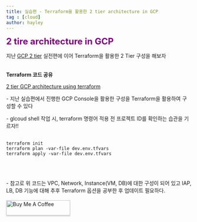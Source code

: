 ```yaml
---
title: 실습편 - Terraform을 활용한 2 tier architecture in GCP
tag : [cloud]
author: hayley
---
```


<font size="5" color="purple"><b>2 tire architecture in GCP</b></font>
<p> 지난 <a href="https://hayleyshim.github.io/blog/gcp2"> GCP 2 tier</a> 실전편에 이어 Terraform을 활용한 2 Tier 구성을 해보자
<br>
<br>  
<p><b>Terraform 코드 공유</b>
<p><a href="https://github.com/hayleyshim/gcp-demo.git">2 tier GCP architecture using terraform</a>
<p>- 지난 실습편에서 진행한 GCP Console을 활용한 구성을 Terraform을 활용하여 구성할 수 있다
<p>- glcoud shell 작업 시, terraform 명령어 적용 전 프로젝트 ID를 확인하는 습관을 기르자!!   
<br>
<br>
<p><pre><code>terraform init
terraform plan -var-file dev.env.tfvars
terraform apply -var-file dev.env.tfvars
</code></pre>
<br>
<br>  
<p>- 참고로 위 코드는 VPC, Network, Instance(VM, DB)에 대한 구성이 되어 있고 IAP, LB, DB 기능에 대해 추후 Terraform 옵션을 공부한 후 업데이트 필요하다.
<br>
<br>  
<a href="https://www.buymeacoffee.com/yhshim17" target="_blank"><img src="https://www.buymeacoffee.com/assets/img/custom_images/orange_img.png" alt="Buy Me A Coffee" style="height: 41px !important;width: 174px !important;box-shadow: 0px 3px 2px 0px rgba(190, 190, 190, 0.5) !important;-webkit-box-shadow: 0px 3px 2px 0px rgba(190, 190, 190, 0.5) !important;" ></a>


